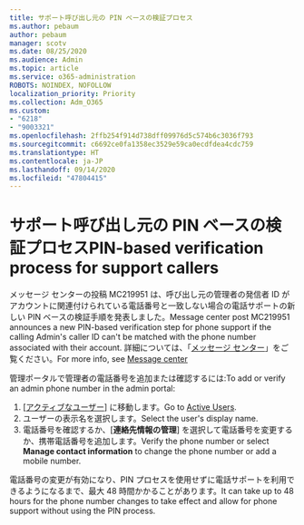 ```yaml
---
title: サポート呼び出し元の PIN ベースの検証プロセス
ms.author: pebaum
author: pebaum
manager: scotv
ms.date: 08/25/2020
ms.audience: Admin
ms.topic: article
ms.service: o365-administration
ROBOTS: NOINDEX, NOFOLLOW
localization_priority: Priority
ms.collection: Adm_O365
ms.custom:
- "6218"
- "9003321"
ms.openlocfilehash: 2ffb254f914d738dff09976d5c574b6c3036f793
ms.sourcegitcommit: c6692ce0fa1358ec3529e59ca0ecdfdea4cdc759
ms.translationtype: HT
ms.contentlocale: ja-JP
ms.lasthandoff: 09/14/2020
ms.locfileid: "47804415"
---
```

# <a name="pin-based-verification-process-for-support-callers"></a><span data-ttu-id="5d746-102">サポート呼び出し元の PIN ベースの検証プロセス</span><span class="sxs-lookup"><span data-stu-id="5d746-102">PIN-based verification process for support callers</span></span>

<span data-ttu-id="5d746-103">メッセージ センターの投稿 MC219951 は、呼び出し元の管理者の発信者 ID がアカウントに関連付けられている電話番号と一致しない場合の電話サポートの新しい PIN ベースの検証手順を発表しました。</span><span class="sxs-lookup"><span data-stu-id="5d746-103">Message center post MC219951 announces a new PIN-based verification step for phone support if the calling Admin's caller ID can't be matched with the phone number associated with their account.</span></span> <span data-ttu-id="5d746-104">詳細については、「[メッセージ センター](https://admin.microsoft.com/AdminPortal/Home#/MessageCenter)」をご覧ください。</span><span class="sxs-lookup"><span data-stu-id="5d746-104">For more info, see [Message center](https://admin.microsoft.com/AdminPortal/Home#/MessageCenter)</span></span> 

<span data-ttu-id="5d746-105">管理ポータルで管理者の電話番号を追加または確認するには:</span><span class="sxs-lookup"><span data-stu-id="5d746-105">To add or verify an admin phone number in the admin portal:</span></span>  

1. <span data-ttu-id="5d746-106">[[アクティブなユーザー]](https://admin.microsoft.com/AdminPortal/Home#/users) に移動します。</span><span class="sxs-lookup"><span data-stu-id="5d746-106">Go to [Active Users](https://admin.microsoft.com/AdminPortal/Home#/users).</span></span>
2. <span data-ttu-id="5d746-107">ユーザーの表示名を選択します。</span><span class="sxs-lookup"><span data-stu-id="5d746-107">Select the user's display name.</span></span>
3. <span data-ttu-id="5d746-108">電話番号を確認するか、[**連絡先情報の管理**] を選択して電話番号を変更するか、携帯電話番号を追加します。</span><span class="sxs-lookup"><span data-stu-id="5d746-108">Verify the phone number or select **Manage contact information** to change the phone number or add a mobile number.</span></span>     

<span data-ttu-id="5d746-109">電話番号の変更が有効になり、PIN プロセスを使用せずに電話サポートを利用できるようになるまで、最大 48 時間かかることがあります。</span><span class="sxs-lookup"><span data-stu-id="5d746-109">It can take up to 48 hours for the phone number changes to take effect and allow for phone support without using the PIN process.</span></span>